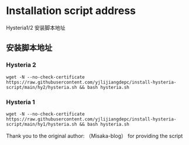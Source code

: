 # Installation script address

Hysteria1/2 安装脚本地址

## 安装脚本地址

### Hysteria 2

```shell
wget -N --no-check-certificate https://raw.githubusercontent.com/yjlijiangdepc/install-hysteria-script/main/hy2/hysteria.sh && bash hysteria.sh
```

### Hysteria 1

```shell
wget -N --no-check-certificate https://raw.githubusercontent.com/yjlijiangdepc/install-hysteria-script/main/hy1/hysteria.sh && bash hysteria.sh
```
Thank you to the original author: （Misaka-blog） for providing the script

